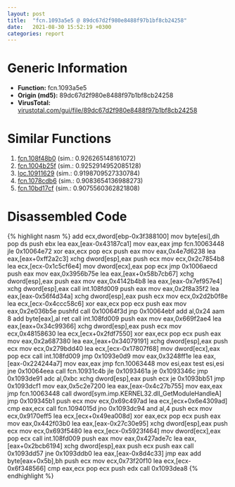 ```yaml
---
layout: post
title:  "fcn.1093a5e5 @ 89dc67d2f980e8488f97b1bf8cb24258"
date:   2021-08-30 15:52:19 +0300
categories: report
---
```


# Generic Information
- **Function:** fcn.1093a5e5
- **Origin (md5):** 89dc67d2f980e8488f97b1bf8cb24258
- **VirusTotal:** [virustotal.com/gui/file/89dc67d2f980e8488f97b1bf8cb24258][virustotal_ref]



# Similar Functions

1. [fcn.108f48b0][similar_1_ref] (sim.: 0.926265148161072)
2. [fcn.1004b25f][similar_2_ref] (sim.: 0.9252914952085128)
3. [loc.10911629][similar_3_ref] (sim.: 0.9198709527330784)
4. [fcn.1078cdb6][similar_4_ref] (sim.: 0.9083654136988273)
5. [fcn.10bd17cf][similar_5_ref] (sim.: 0.9075560362821808)


# Disassembled Code

{% highlight nasm %}
add ecx,dword[ebp-0x3f388100]
mov byte[esi],dh
pop ds
push ebx
lea eax,[eax-0x43187ca1]
mov eax,eax
jmp fcn.10063448
jle 0x10064e72
xor eax,ecx
pop ecx
push eax
mov eax,0x4e7d6238
lea eax,[eax+0xff2a2c3]
xchg dword[esp],eax
push ecx
mov ecx,0x2c7854b8
lea ecx,[ecx-0x1c5cf6e4]
mov dword[ecx],eax
pop ecx
jmp 0x1006aecd
push eax
mov eax,0x3956b75e
lea eax,[eax+0x58b7cb67]
xchg dword[esp],eax
push eax
mov eax,0x4142b4b8
lea eax,[eax-0x7ef957e4]
xchg dword[esp],eax
call int.108fd009
push eax
mov eax,0x2f8a35f2
lea eax,[eax-0x56f4d34a]
xchg dword[esp],eax
push ecx
mov ecx,0x2d2b0f8e
lea ecx,[ecx-0x4ccc58c6]
xor eax,ecx
pop ecx
push eax
mov eax,0x2e036b5e
pushfd 
call 0x10064f3d
jnp 0x10064ebf
add al,0x24
aam 8
add byte[eax],al
ret 
call int.108fd009
push eax
mov eax,0x669f2ae4
lea eax,[eax+0x34c99366]
xchg dword[esp],eax
push ecx
mov ecx,0x48158630
lea ecx,[ecx+0x2fdf7550]
xor eax,ecx
pop ecx
push eax
mov eax,0x2a687380
lea eax,[eax+0x34079191]
xchg dword[esp],eax
push ecx
mov ecx,0x279bdd40
lea ecx,[ecx-0x17807f68]
mov dword[ecx],eax
pop ecx
call int.108fd009
jmp 0x1093e0d9
mov eax,0x3248ff1e
lea eax,[eax-0x224244a7]
mov eax,eax
jmp fcn.10063448
mov esi,eax
test esi,esi
jne 0x10064eea
call fcn.10931c4b
jle 0x1093461a
je 0x1093346c
jmp 0x1093de91
adc al,0xbc
xchg dword[esp],eax
push ecx
je 0x1093bb51
jmp 0x1093dcf1
mov eax,0x5c2e7200
lea eax,[eax-0x4c27b755]
mov eax,eax
jmp fcn.10063448
call dword[sym.imp.KERNEL32.dll_GetModuleHandleA]
jmp 0x109345b1
push ecx
mov ecx,0x69c497ad
lea ecx,[ecx+0x6e4309ad]
cmp eax,ecx
call fcn.1094015d
jno 0x1093dc94
and al,4
push ecx
mov ecx,0x9170eff5
lea ecx,[ecx+0x49ea008d]
xor eax,ecx
pop ecx
push eax
mov eax,0x442f03b0
lea eax,[eax-0x27c30e95]
xchg dword[esp],eax
push ecx
mov ecx,0x693f5480
lea ecx,[ecx-0x5923f464]
mov dword[ecx],eax
pop ecx
call int.108fd009
push eax
mov eax,0x427ade7c
lea eax,[eax+0x2bcb6194]
xchg dword[esp],eax
push ecx
push eax
call 0x1093dd57
jne 0x1093ddb0
lea eax,[eax-0x8d4c33]
jmp eax
add byte[eax+0x5b],bh
push ecx
mov ecx,0x73f20f10
lea ecx,[ecx-0x6f348566]
cmp eax,ecx
pop ecx
push edx
call 0x1093dea8
{% endhighlight %}


[similar_1_ref]: /report/fcn.108f48b0@89dc67d2f980e8488f97b1bf8cb24258
[similar_2_ref]: /report/fcn.1004b25f@89dc67d2f980e8488f97b1bf8cb24258
[similar_3_ref]: /report/loc.10911629@89dc67d2f980e8488f97b1bf8cb24258
[similar_4_ref]: /report/fcn.1078cdb6@89dc67d2f980e8488f97b1bf8cb24258
[similar_5_ref]: /report/fcn.10bd17cf@89dc67d2f980e8488f97b1bf8cb24258
[virustotal_ref]: https://www.virustotal.com/gui/file/89dc67d2f980e8488f97b1bf8cb24258